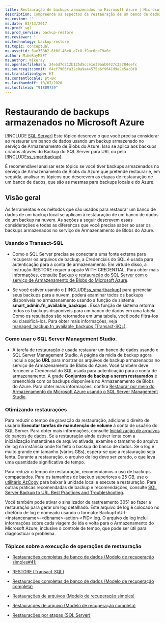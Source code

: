 ```yaml
---
title: Restauração de backups armazenados no Microsoft Azure | Microsoft Docs
description: Compreenda os aspectos da restauração de um banco de dados do SQL Server usando um backup armazenado no Armazenamento de Blobs do Azure.
ms.custom: ''
ms.date: 03/13/2017
ms.prod: sql
ms.prod_service: backup-restore
ms.reviewer: ''
ms.technology: backup-restore
ms.topic: conceptual
ms.assetid: 6ae358b2-6f6f-46e0-a7c8-f9ac6ce79a0e
author: MikeRayMSFT
ms.author: mikeray
ms.openlocfilehash: 24ebd7d212b125d5cce1e39aab0427c35784eefc
ms.sourcegitcommit: 04cf7905fa32e0a9a44575a6f9641d9a2e5ac0f8
ms.translationtype: HT
ms.contentlocale: pt-BR
ms.lasthandoff: 10/07/2020
ms.locfileid: "91809739"
---
```

# <a name="restoring-from-backups-stored-in-microsoft-azure"></a>Restaurando de backups armazenados no Microsoft Azure
 [!INCLUDE [SQL Server](../../includes/applies-to-version/sqlserver.md)]
  Este tópico descreve o que você precisa considerar ao restaurar um banco de dados usando um backup armazenado no serviço de Armazenamento de Blobs do Azure. Isso se aplica aos backups criados através do Backup do SQL Server para URL ou pelo [!INCLUDE[ss_smartbackup](../../includes/ss-smartbackup-md.md)].  
  
 É recomendável analisar este tópico se você tiver backups armazenados no serviço de Armazenamento de Blobs do Azure que pretende restaurar e, em seguida, analisar os tópicos que descrevem as etapas de restauração de um banco de dados, que são as mesmas para backups locais e do Azure.  
  
## <a name="overview"></a>Visão geral  
 As ferramentas e os métodos que são usados para restaurar um banco de dados de um backup local se aplicam à restauração de um banco de dados de um backup na nuvem.  As seções a seguir descrevem essas considerações e todas as diferenças que você precisa saber ao usar os backups armazenados no serviço de Armazenamento de Blobs do Azure.  
  
### <a name="using-transact-sql"></a>Usando o Transact-SQL  
  
-   Como o SQL Server precisa se conectar a uma fonte externa para recuperar os arquivos de backup, a Credenciais do SQL é usada para autenticação para a conta de armazenamento. Em virtude disso, a instrução RESTORE requer a opção WITH CREDENTIAL. Para obter mais informações, consulte [Backup e restauração do SQL Server com o serviço de Armazenamento de Blobs do Microsoft Azure](../../relational-databases/backup-restore/sql-server-backup-and-restore-with-microsoft-azure-blob-storage-service.md).  
  
-   Se você estiver usando o [!INCLUDE[ss_smartbackup](../../includes/ss-smartbackup-md.md)] para gerenciar seus backups para a nuvem, poderá examinar todos os backups disponíveis no armazenamento usando a função de sistema **smart_admin.fn_available_backups** . Essa função de sistema retorna todos os backups disponíveis para um banco de dados em uma tabela. Como os resultados são retornados em uma tabela, você pode filtrá-los ou classificá-los. Para obter mais informações, veja [managed_backup.fn_available_backups &#40;Transact-SQL&#41;](../../relational-databases/system-functions/managed-backup-fn-available-backups-transact-sql.md).  
  
### <a name="using-sql-server-management-studio"></a>Como usar o SQL Server Management Studio.  
  
-   A tarefa de restauração é usada restaurar um banco de dados usando o SQL Server Management Studio. A página da mídia de backup agora inclui a opção **URL** para mostrar os arquivos de backup armazenados no serviço de Armazenamento de Blobs do Azure. Você também deve fornecer a Credencial do SQL usada para autenticação para a conta de armazenamento. A grade **Conjuntos de backup a serem restaurados** é preenchida com os backups disponíveis no Armazenamento de Blobs do Azure. Para obter mais informações, confira [Restaurar por meio do Armazenamento do Microsoft Azure usando o SQL Server Management Studio](../../relational-databases/backup-restore/sql-server-backup-to-url.md#RestoreSSMS).  
  
### <a name="optimizing-restores"></a>Otimizando restaurações  
 Para reduzir o tempo de gravação da restauração, adicione o direito de usuário **Executar tarefas de manutenção de volume** à conta de usuário do SQL Server. Para obter mais informações, consulte [Inicialização de arquivos de bancos de dados](/previous-versions/sql/sql-server-2008-r2/ms175935(v=sql.105)). Se a restauração ainda estiver lenta com a inicialização instantânea de arquivo ativada, examine o tamanho do arquivo de log na instância onde foi feito o backup do banco de dados. Se o log é muito grande em tamanho (vários GBs), espera-se que a restauração seja lenta. Durante a restauração, o arquivo de log deve ser zerado, o que leva uma quantidade significativa de tempo.  
  
 Para reduzir o tempo de restauração, recomendamos o uso de backups compactados.  Para os tamanhos de backup superiores a 25 GB, use o [utilitário AzCopy](/archive/blogs/windowsazurestorage/azcopy-uploadingdownloading-files-for-windows-azure-blobs) para baixar à unidade local e execute a restauração. Para outras práticas recomendadas de backup e recomendações, consulte [SQL Server Backup to URL Best Practices and Troubleshooting](../../relational-databases/backup-restore/sql-server-backup-to-url-best-practices-and-troubleshooting.md).  
  
 Você também pode ativar o sinalizador de rastreamento 3051 ao fazer a restauração para gerar um log detalhado. Este arquivo de log é colocado no diretório de log e nomeado usando o formato: BackupToUrl-\<instancename>-\<dbname>-action-\<PID>.log. O arquivo de log inclui informações sobre cada viagem de ida e volta para o Armazenamento do Microsoft Azure, inclusive o controle de tempo, que pode ser útil para diagnosticar o problema.  
  
### <a name="topics-on-performing-restore-operations"></a>Tópicos sobre a execução de operações de restauração  
  
-   [Restaurações completas de banco de dados &#40;Modelo de recuperação simples#41;](../../relational-databases/backup-restore/complete-database-restores-simple-recovery-model.md)  
  
-   [RESTORE &#40;Transact-SQL&#41;](../../t-sql/statements/restore-statements-transact-sql.md)  
  
-   [Restaurações completas de banco de dados &#40;Modelo de recuperação completa&#41;](../../relational-databases/backup-restore/complete-database-restores-full-recovery-model.md)  
  
-   [Restaurações de arquivos &#40;Modelo de recuperação simples&#41;](../../relational-databases/backup-restore/file-restores-simple-recovery-model.md)  
  
-   [Restaurações de arquivo &#40;Modelo de recuperação completa&#41;](../../relational-databases/backup-restore/file-restores-full-recovery-model.md)  
  
-   [Restaurações por etapas &#40;SQL Server&#41;](../../relational-databases/backup-restore/piecemeal-restores-sql-server.md)  
  
